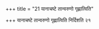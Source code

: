 +++
title = "21 यानाचष्टे तान्वरुणो गृह्णात्विति"

+++
यानाचष्टे तान्वरुणो गृह्णात्विति निर्दिशति २१